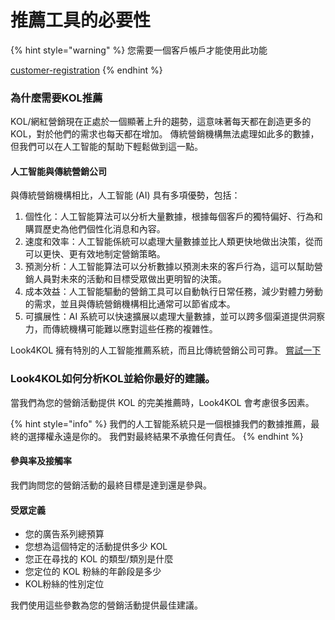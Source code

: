 # 推薦工具的必要性

{% hint style="warning" %}
您需要一個客戶帳戶才能使用此功能&#x20;

[customer-registration](../../eng/customer-registration/ "mention")&#x20;
{% endhint %}

### 為什麼需要KOL推薦

KOL/網紅營銷現在正處於一個顯著上升的趨勢，這意味著每天都在創造更多的KOL，對於他們的需求也每天都在增加。 傳統營銷機構無法處理如此多的數據，但我們可以在人工智能的幫助下輕鬆做到這一點。

#### 人工智能與傳統營銷公司

與傳統營銷機構相比，人工智能 (AI) 具有多項優勢，包括：&#x20;

1. 個性化：人工智能算法可以分析大量數據，根據每個客戶的獨特偏好、行為和購買歷史為他們個性化消息和內容。
2. 速度和效率：人工智能係統可以處理大量數據並比人類更快地做出決策，從而可以更快、更有效地制定營銷策略。
3. 預測分析：人工智能算法可以分析數據以預測未來的客戶行為，這可以幫助營銷人員對未來的活動和目標受眾做出更明智的決策。
4. 成本效益：人工智能驅動的營銷工具可以自動執行日常任務，減少對體力勞動的需求，並且與傳統營銷機構相比通常可以節省成本。
5. 可擴展性：AI 系統可以快速擴展以處理大量數據，並可以跨多個渠道提供洞察力，而傳統機構可能難以應對這些任務的複雜性。

Look4KOL 擁有特別的人工智能推薦系統，而且比傳統營銷公司可靠。 [嘗試一下 ](https://look4kol.com/hk/recommendation)

### Look4KOL如何分析KOL並給你最好的建議。

當我們為您的營銷活動提供 KOL 的完美推薦時，Look4KOL 會考慮很多因素。

{% hint style="info" %}
我們的人工智能系統只是一個根據我們的數據推薦，最終的選擇權永遠是你的。 我們對最終結果不承擔任何責任。
{% endhint %}

#### 參與率及接觸率

我們詢問您的營銷活動的最終目標是達到還是參與。

#### 受眾定義

* 您的廣告系列總預算
* 您想為這個特定的活動提供多少 KOL
* 您正在尋找的 KOL 的類型/類別是什麼
* 您定位的 KOL 粉絲的年齡段是多少
* KOL粉絲的性別定位

我們使用這些參數為您的營銷活動提供最佳建議。

